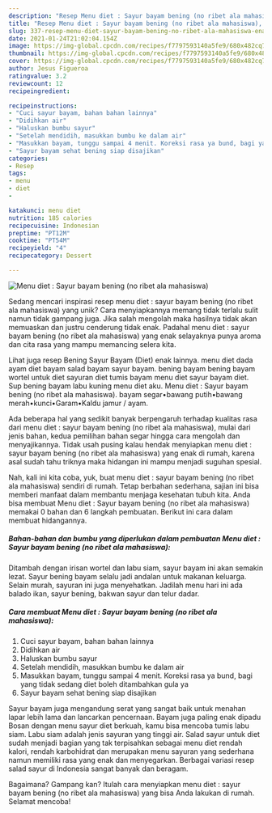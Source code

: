 ```yaml
---
description: "Resep Menu diet : Sayur bayam bening (no ribet ala mahasiswa), Enak"
title: "Resep Menu diet : Sayur bayam bening (no ribet ala mahasiswa), Enak"
slug: 337-resep-menu-diet-sayur-bayam-bening-no-ribet-ala-mahasiswa-enak
date: 2021-01-24T21:02:04.154Z
image: https://img-global.cpcdn.com/recipes/f7797593140a5fe9/680x482cq70/menu-diet-sayur-bayam-bening-no-ribet-ala-mahasiswa-foto-resep-utama.jpg
thumbnail: https://img-global.cpcdn.com/recipes/f7797593140a5fe9/680x482cq70/menu-diet-sayur-bayam-bening-no-ribet-ala-mahasiswa-foto-resep-utama.jpg
cover: https://img-global.cpcdn.com/recipes/f7797593140a5fe9/680x482cq70/menu-diet-sayur-bayam-bening-no-ribet-ala-mahasiswa-foto-resep-utama.jpg
author: Jesus Figueroa
ratingvalue: 3.2
reviewcount: 12
recipeingredient:

recipeinstructions:
- "Cuci sayur bayam, bahan bahan lainnya"
- "Didihkan air"
- "Haluskan bumbu sayur"
- "Setelah mendidih, masukkan bumbu ke dalam air"
- "Masukkan bayam, tunggu sampai 4 menit. Koreksi rasa ya bund, bagi yang tidak sedang diet boleh ditambahkan gula ya"
- "Sayur bayam sehat bening siap disajikan"
categories:
- Resep
tags:
- menu
- diet
- 

katakunci: menu diet  
nutrition: 185 calories
recipecuisine: Indonesian
preptime: "PT12M"
cooktime: "PT54M"
recipeyield: "4"
recipecategory: Dessert

---
```



![Menu diet : Sayur bayam bening (no ribet ala mahasiswa)](https://img-global.cpcdn.com/recipes/f7797593140a5fe9/680x482cq70/menu-diet-sayur-bayam-bening-no-ribet-ala-mahasiswa-foto-resep-utama.jpg)

Sedang mencari inspirasi resep menu diet : sayur bayam bening (no ribet ala mahasiswa) yang unik? Cara menyiapkannya memang tidak terlalu sulit namun tidak gampang juga. Jika salah mengolah maka hasilnya tidak akan memuaskan dan justru cenderung tidak enak. Padahal menu diet : sayur bayam bening (no ribet ala mahasiswa) yang enak selayaknya punya aroma dan cita rasa yang mampu memancing selera kita.

Lihat juga resep Bening Sayur Bayam (Diet) enak lainnya. menu diet dada ayam diet bayam salad bayam sayur bayam. bening bayam bening bayam wortel untuk diet sayuran diet tumis bayam menu diet sayur bayam diet. Sup bening bayam labu kuning menu diet aku. Menu diet : Sayur bayam bening (no ribet ala mahasiswa). bayam segar•bawang putih•bawang merah•kunci•Garam•Kaldu jamur / ayam.

Ada beberapa hal yang sedikit banyak berpengaruh terhadap kualitas rasa dari menu diet : sayur bayam bening (no ribet ala mahasiswa), mulai dari jenis bahan, kedua pemilihan bahan segar hingga cara mengolah dan menyajikannya. Tidak usah pusing kalau hendak menyiapkan menu diet : sayur bayam bening (no ribet ala mahasiswa) yang enak di rumah, karena asal sudah tahu triknya maka hidangan ini mampu menjadi suguhan spesial.


Nah, kali ini kita coba, yuk, buat menu diet : sayur bayam bening (no ribet ala mahasiswa) sendiri di rumah. Tetap berbahan sederhana, sajian ini bisa memberi manfaat dalam membantu menjaga kesehatan tubuh kita. Anda bisa membuat Menu diet : Sayur bayam bening (no ribet ala mahasiswa) memakai 0 bahan dan 6 langkah pembuatan. Berikut ini cara dalam membuat hidangannya.

<!--inarticleads1-->

##### Bahan-bahan dan bumbu yang diperlukan dalam pembuatan Menu diet : Sayur bayam bening (no ribet ala mahasiswa):



Ditambah dengan irisan wortel dan labu siam, sayur bayam ini akan semakin lezat. Sayur bening bayam selalu jadi andalan untuk makanan keluarga. Selain murah, sayuran ini juga menyehatkan. Jadilah menu hari ini ada balado ikan, sayur bening, bakwan sayur dan telur dadar. 

<!--inarticleads2-->

##### Cara membuat Menu diet : Sayur bayam bening (no ribet ala mahasiswa):

1. Cuci sayur bayam, bahan bahan lainnya
1. Didihkan air
1. Haluskan bumbu sayur
1. Setelah mendidih, masukkan bumbu ke dalam air
1. Masukkan bayam, tunggu sampai 4 menit. Koreksi rasa ya bund, bagi yang tidak sedang diet boleh ditambahkan gula ya
1. Sayur bayam sehat bening siap disajikan


Sayur bayam juga mengandung serat yang sangat baik untuk menahan lapar lebih lama dan lancarkan pencernaan. Bayam juga paling enak dipadu Bosan dengan menu sayur diet berkuah, kamu bisa mencoba tumis labu siam. Labu siam adalah jenis sayuran yang tinggi air. Salad sayur untuk diet sudah menjadi bagian yang tak terpisahkan sebagai menu diet rendah kalori, rendah karbohidrat dan merupakan menu sayuran yang sederhana namun memiliki rasa yang enak dan menyegarkan. Berbagai variasi resep salad sayur di Indonesia sangat banyak dan beragam. 

Bagaimana? Gampang kan? Itulah cara menyiapkan menu diet : sayur bayam bening (no ribet ala mahasiswa) yang bisa Anda lakukan di rumah. Selamat mencoba!
